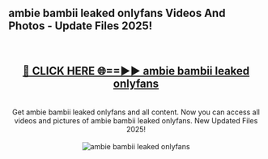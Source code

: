 <h2>ambie bambii leaked onlyfans Videos And Photos - Update Files 2025!</h2>
<br>
<div align="center">
<h2><a href="https://top-ai-tools.click/QrbHav" rel="nofollow">🔴 CLICK HERE 🌐==►► ambie bambii leaked onlyfans</a></h2>
<br>
Get ambie bambii leaked onlyfans and all content. Now you can access all videos and pictures of ambie bambii leaked onlyfans. New Updated Files 2025!
<br>
<br>
<a href="https://top-ai-tools.click/QrbHav" rel="nofollow" data-target="animated-image.originalLink"><img src="https://i.ibb.co.com/WyWwxjT/player-gif2.gif" alt="ambie bambii leaked onlyfans" style="max-width: 100%; display: inline-block;" data-target="animated-image.originalImage"></a>
</div>
<br>
